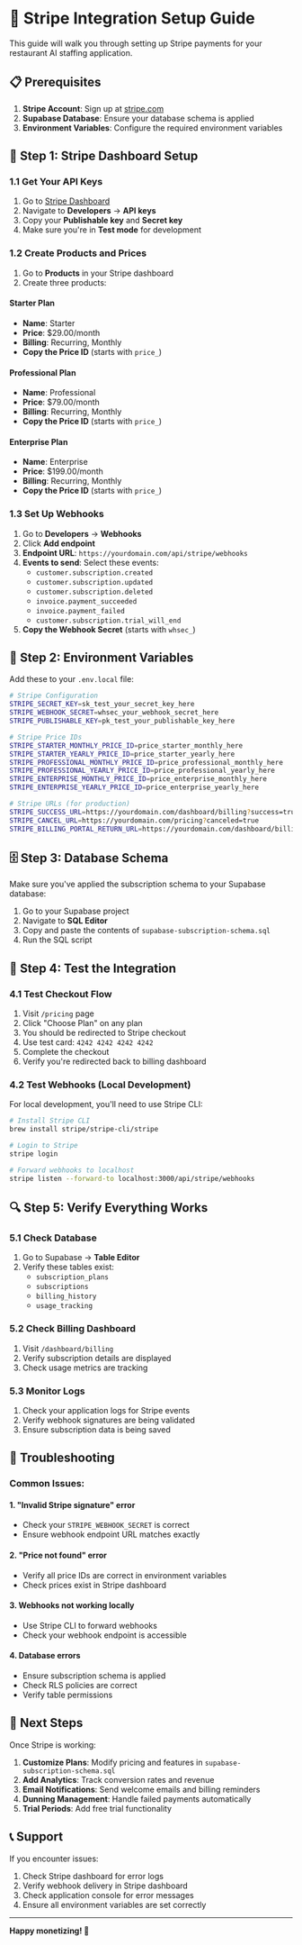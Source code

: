 # 🚀 Stripe Integration Setup Guide

This guide will walk you through setting up Stripe payments for your restaurant AI staffing application.

## 📋 Prerequisites

1. **Stripe Account**: Sign up at [stripe.com](https://stripe.com)
2. **Supabase Database**: Ensure your database schema is applied
3. **Environment Variables**: Configure the required environment variables

## 🔧 Step 1: Stripe Dashboard Setup

### 1.1 Get Your API Keys
1. Go to [Stripe Dashboard](https://dashboard.stripe.com)
2. Navigate to **Developers** → **API keys**
3. Copy your **Publishable key** and **Secret key**
4. Make sure you're in **Test mode** for development

### 1.2 Create Products and Prices
1. Go to **Products** in your Stripe dashboard
2. Create three products:

#### Starter Plan
- **Name**: Starter
- **Price**: $29.00/month
- **Billing**: Recurring, Monthly
- **Copy the Price ID** (starts with `price_`)

#### Professional Plan  
- **Name**: Professional
- **Price**: $79.00/month
- **Billing**: Recurring, Monthly
- **Copy the Price ID** (starts with `price_`)

#### Enterprise Plan
- **Name**: Enterprise  
- **Price**: $199.00/month
- **Billing**: Recurring, Monthly
- **Copy the Price ID** (starts with `price_`)

### 1.3 Set Up Webhooks
1. Go to **Developers** → **Webhooks**
2. Click **Add endpoint**
3. **Endpoint URL**: `https://yourdomain.com/api/stripe/webhooks`
4. **Events to send**: Select these events:
   - `customer.subscription.created`
   - `customer.subscription.updated`
   - `customer.subscription.deleted`
   - `invoice.payment_succeeded`
   - `invoice.payment_failed`
   - `customer.subscription.trial_will_end`
5. **Copy the Webhook Secret** (starts with `whsec_`)

## 🔑 Step 2: Environment Variables

Add these to your `.env.local` file:

```bash
# Stripe Configuration
STRIPE_SECRET_KEY=sk_test_your_secret_key_here
STRIPE_WEBHOOK_SECRET=whsec_your_webhook_secret_here
STRIPE_PUBLISHABLE_KEY=pk_test_your_publishable_key_here

# Stripe Price IDs
STRIPE_STARTER_MONTHLY_PRICE_ID=price_starter_monthly_here
STRIPE_STARTER_YEARLY_PRICE_ID=price_starter_yearly_here
STRIPE_PROFESSIONAL_MONTHLY_PRICE_ID=price_professional_monthly_here
STRIPE_PROFESSIONAL_YEARLY_PRICE_ID=price_professional_yearly_here
STRIPE_ENTERPRISE_MONTHLY_PRICE_ID=price_enterprise_monthly_here
STRIPE_ENTERPRISE_YEARLY_PRICE_ID=price_enterprise_yearly_here

# Stripe URLs (for production)
STRIPE_SUCCESS_URL=https://yourdomain.com/dashboard/billing?success=true
STRIPE_CANCEL_URL=https://yourdomain.com/pricing?canceled=true
STRIPE_BILLING_PORTAL_RETURN_URL=https://yourdomain.com/dashboard/billing
```

## 🗄️ Step 3: Database Schema

Make sure you've applied the subscription schema to your Supabase database:

1. Go to your Supabase project
2. Navigate to **SQL Editor**
3. Copy and paste the contents of `supabase-subscription-schema.sql`
4. Run the SQL script

## 🧪 Step 4: Test the Integration

### 4.1 Test Checkout Flow
1. Visit `/pricing` page
2. Click "Choose Plan" on any plan
3. You should be redirected to Stripe checkout
4. Use test card: `4242 4242 4242 4242`
5. Complete the checkout
6. Verify you're redirected back to billing dashboard

### 4.2 Test Webhooks (Local Development)
For local development, you'll need to use Stripe CLI:

```bash
# Install Stripe CLI
brew install stripe/stripe-cli/stripe

# Login to Stripe
stripe login

# Forward webhooks to localhost
stripe listen --forward-to localhost:3000/api/stripe/webhooks
```

## 🔍 Step 5: Verify Everything Works

### 5.1 Check Database
1. Go to Supabase → **Table Editor**
2. Verify these tables exist:
   - `subscription_plans`
   - `subscriptions`
   - `billing_history`
   - `usage_tracking`

### 5.2 Check Billing Dashboard
1. Visit `/dashboard/billing`
2. Verify subscription details are displayed
3. Check usage metrics are tracking

### 5.3 Monitor Logs
1. Check your application logs for Stripe events
2. Verify webhook signatures are being validated
3. Ensure subscription data is being saved

## 🚨 Troubleshooting

### Common Issues:

#### 1. "Invalid Stripe signature" error
- Check your `STRIPE_WEBHOOK_SECRET` is correct
- Ensure webhook endpoint URL matches exactly

#### 2. "Price not found" error
- Verify all price IDs are correct in environment variables
- Check prices exist in Stripe dashboard

#### 3. Webhooks not working locally
- Use Stripe CLI to forward webhooks
- Check your webhook endpoint is accessible

#### 4. Database errors
- Ensure subscription schema is applied
- Check RLS policies are correct
- Verify table permissions

## 🎯 Next Steps

Once Stripe is working:

1. **Customize Plans**: Modify pricing and features in `supabase-subscription-schema.sql`
2. **Add Analytics**: Track conversion rates and revenue
3. **Email Notifications**: Send welcome emails and billing reminders
4. **Dunning Management**: Handle failed payments automatically
5. **Trial Periods**: Add free trial functionality

## 📞 Support

If you encounter issues:

1. Check Stripe dashboard for error logs
2. Verify webhook delivery in Stripe dashboard
3. Check application console for error messages
4. Ensure all environment variables are set correctly

---

**Happy monetizing! 🎉**

